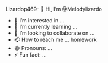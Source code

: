 Lizardop469- 👋 Hi, I’m @Melodylizardo
- 👀 I’m interested in ...
- 🌱 I’m currently learning ...
- 💞️ I’m looking to collaborate on ...
- 📫 How to reach me ... homework
- 😄 Pronouns: ...
- ⚡ Fun fact: ...

<!---
Melodylizardo/Melodylizardo is a ✨ special ✨ repository because its `README.md` (this file) appears on your GitHub profile.
You can click the Preview link to take a look at your changes.
--->
